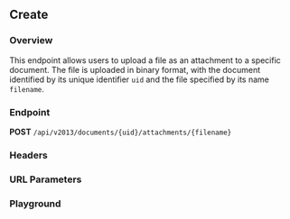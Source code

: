 ## Create

### Overview

This endpoint allows users to upload a file as an attachment to a specific document. The file is uploaded in binary format, with the document identified by its unique identifier `uid` and the file specified by its name `filename`.

### Endpoint

**POST** `/api/v2013/documents/{uid}/attachments/{filename}`

### Headers
<!--@include: @/../components/common/header/authorization.md-->

### URL Parameters
<!--@include: @/../components/common/url/uid-filename.md-->

### Playground

<SwaggerUI :swaggerSpecs="swaggerCreateSpecs" />